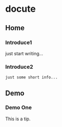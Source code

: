 # docute

## Home

### Introduce1
just start writing...

### Introduce2
```
just some short info...
```

## Demo

### Demo One
<p class="tip">
  This is a tip.
</p>


